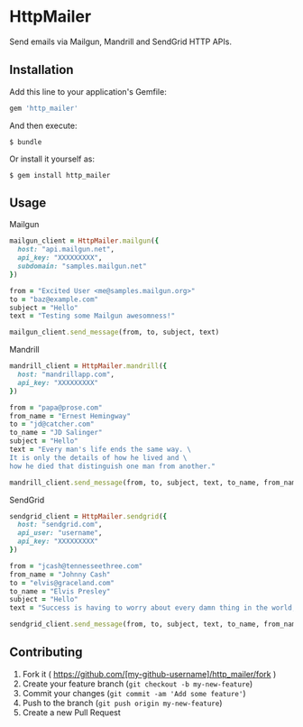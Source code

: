 # HttpMailer

Send emails via Mailgun, Mandrill and SendGrid HTTP APIs.

## Installation

Add this line to your application's Gemfile:

```ruby
gem 'http_mailer'
```

And then execute:

    $ bundle

Or install it yourself as:

    $ gem install http_mailer

## Usage

Mailgun

```ruby
mailgun_client = HttpMailer.mailgun({
  host: "api.mailgun.net",
  api_key: "XXXXXXXXX",
  subdomain: "samples.mailgun.net"
})

from = "Excited User <me@samples.mailgun.org>"
to = "baz@example.com"
subject = "Hello"
text = "Testing some Mailgun awesomness!"

mailgun_client.send_message(from, to, subject, text)
```

Mandrill

```ruby
mandrill_client = HttpMailer.mandrill({
  host: "mandrillapp.com",
  api_key: "XXXXXXXXX"
})

from = "papa@prose.com"
from_name = "Ernest Hemingway"
to = "jd@catcher.com"
to_name = "JD Salinger"
subject = "Hello"
text = "Every man's life ends the same way. \
It is only the details of how he lived and \
how he died that distinguish one man from another."

mandrill_client.send_message(from, to, subject, text, to_name, from_name)
```

SendGrid

```ruby
sendgrid_client = HttpMailer.sendgrid({
  host: "sendgrid.com",
  api_user: "username",
  api_key: "XXXXXXXXX"
})

from = "jcash@tennesseethree.com"
from_name = "Johnny Cash"
to = "elvis@graceland.com"
to_name = "Elvis Presley"
subject = "Hello"
text = "Success is having to worry about every damn thing in the world, except money."

sendgrid_client.send_message(from, to, subject, text, to_name, from_name)
```

## Contributing

1. Fork it ( https://github.com/[my-github-username]/http_mailer/fork )
2. Create your feature branch (`git checkout -b my-new-feature`)
3. Commit your changes (`git commit -am 'Add some feature'`)
4. Push to the branch (`git push origin my-new-feature`)
5. Create a new Pull Request
